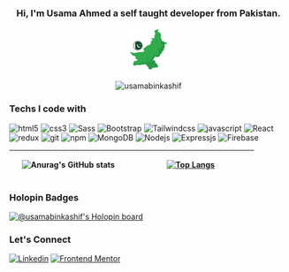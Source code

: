 <h3 align="center">Hi, I'm Usama Ahmed 
a self taught developer from <strong>Pakistan.</strong> 
</h3>
<p align="center"><img src="https://github.com/UsamaBinKashif/UsamaBinKashif/blob/main/flag.png" width="80"/></p>
<p align="center"> <img src="https://komarev.com/ghpvc/?username=usamabinkashif&label=Profile%20views&color=0e75b6&style=flat" alt="usamabinkashif" /> </p>

<h3>Techs I code with</h3>
<p>
 <img alt="html5" src="https://img.shields.io/badge/-HTML5-E34F26?style=flat-square&logo=html5&logoColor=white" />
 <img alt="css3" src="https://img.shields.io/badge/-CSS3-1a73e8?style=flat-square&logo=css3&logoColor=white" />
 <img alt="Sass" src="https://img.shields.io/badge/-Sass-CC6699?style=flat-square&logo=sass&logoColor=white" />
  <img alt="Bootstrap" src="https://img.shields.io/badge/-Bootstrap-7952B3?style=flat-square&logo=Bootstrap&logoColor=white" />
  <img alt="Tailwindcss" src="https://img.shields.io/badge/-Tailwind CSS-58A6FF?style=flat-square&logo=tailwindcss&logoColor=white" />
 <img alt="javascript" src="https://img.shields.io/badge/-Javascript-F7B93E?style=flat-square&logo=javascript&logoColor=white" />
  <img alt="React" src="https://img.shields.io/badge/-React-45b8d8?style=flat-square&logo=react&logoColor=white" />
  <img alt="redux" src="https://img.shields.io/badge/-Redux-764ABC?style=flat-square&logo=redux&logoColor=white" />
  <img alt="git" src="https://img.shields.io/badge/-Git-F05032?style=flat-square&logo=git&logoColor=white" />
  <img alt="npm" src="https://img.shields.io/badge/-NPM-CB3837?style=flat-square&logo=npm&logoColor=white" />
  <img alt="MongoDB" src="https://img.shields.io/badge/-MongoDB-13aa52?style=flat-square&logo=mongodb&logoColor=white" />
  <img alt="Nodejs" src="https://img.shields.io/badge/-Nodejs-43853d?style=flat-square&logo=Node.js&logoColor=white" />
  <img alt="Expressjs" src="https://img.shields.io/badge/-Express JS-FFFFFF?style=flat-square&logo=Express.JS&logoColor=white" />
 <img alt="Firebase" src="https://img.shields.io/badge/Firebase-%23039BE5.svg?style=flat-square&logo=firebase" />
</p>




<div align="center">


 
| <p style="width:200px;"> ![Anurag's GitHub stats](https://github-readme-stats.vercel.app/api?username=UsamaBinKashif&show_icons=true&theme=vision-friendly-dark)</p> | <p style="width:215px;"> [![Top Langs](https://github-readme-stats.vercel.app/api/top-langs/?username=UsamaBinKashif&card_width=400&layout=compact&theme=vision-friendly-dark)](https://github.com/anuraghazra/github-readme-stats) </p> |
| ------------- | ------------- |

</div>





### Holopin Badges
[![@usamabinkashif's Holopin board](https://holopin.io/api/user/board?user=usamabinkashif)](https://holopin.io/@usamabinkashif)


<h3>Let's Connect</h3>
<div >
<a href="https://www.linkedin.com/in/usamabinkashif/"><img src="https://img.shields.io/badge/Linkedin-1DA1F2?style=for-the-badge&logo=linkedin&logoColor=white" alt="Linkedin" /></a>
<a href="https://www.frontendmentor.io/profile/UsamaBinKashif"><img src="https://img.shields.io/badge/Frontend%20Mentor-ffffff?style=for-the-badge&logo=frontend-mentor&logoColor=black" alt="Frontend Mentor" /></a>
</div>
 
